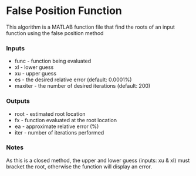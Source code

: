 # False Position Function
This algorithm is a MATLAB function file that find the roots of an input function using the false position method
### Inputs
* func - function being evaluated
* xl - lower guess
* xu - upper guess
* es - the desired relative error (default: 0.0001%)
* maxiter - the number of desired iterations (default: 200)
### Outputs
* root - estimated root location
* fx - function evaluated at the root location
* ea - approximate relative error (%)
* iter - number of iterations performed
### Notes
As this is a closed method, the upper and lower guess (inputs: xu & xl) must bracket the root, otherwise the function will display an error.
